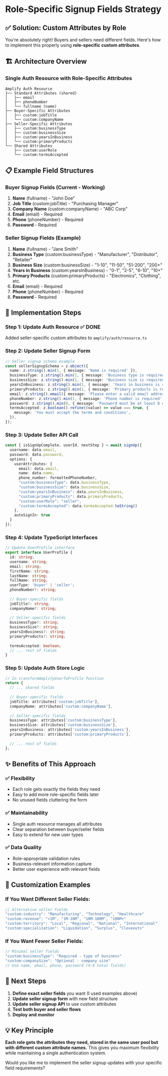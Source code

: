 # Role-Specific Signup Fields Strategy

## ✅ **Solution: Custom Attributes by Role**

You're absolutely right! Buyers and sellers need different fields. Here's how to implement this properly using **role-specific custom attributes**.

## 🏗️ **Architecture Overview**

### **Single Auth Resource with Role-Specific Attributes**
```
Amplify Auth Resource
├── Standard Attributes (shared)
│   ├── email
│   ├── phoneNumber  
│   └── fullname (name)
├── Buyer-Specific Attributes
│   ├── custom:jobTitle
│   └── custom:companyName
├── Seller-Specific Attributes
│   ├── custom:businessType
│   ├── custom:businessSize
│   ├── custom:yearsInBusiness
│   └── custom:primaryProducts
└── Shared Attributes
    ├── custom:userRole
    └── custom:termsAccepted
```

## 📋 **Example Field Structures**

### **Buyer Signup Fields (Current - Working)**
1. **Name** (fullname) - "John Doe"
2. **Job Title** (custom:jobTitle) - "Purchasing Manager" 
3. **Company Name** (custom:companyName) - "ABC Corp"
4. **Email** (email) - Required
5. **Phone** (phoneNumber) - Required
6. **Password** - Required

### **Seller Signup Fields (Example)**
1. **Name** (fullname) - "Jane Smith"
2. **Business Type** (custom:businessType) - "Manufacturer", "Distributor", "Retailer"
3. **Business Size** (custom:businessSize) - "1-10", "11-50", "51-200", "200+"
4. **Years in Business** (custom:yearsInBusiness) - "0-1", "2-5", "6-10", "10+"
5. **Primary Products** (custom:primaryProducts) - "Electronics", "Clothing", etc.
6. **Email** (email) - Required
7. **Phone** (phoneNumber) - Required  
8. **Password** - Required

## 🔧 **Implementation Steps**

### **Step 1: Update Auth Resource** ✅ DONE
Added seller-specific custom attributes to `amplify/auth/resource.ts`

### **Step 2: Update Seller Signup Form**
```typescript
// Seller signup schema example
const sellerSignupSchema = z.object({
  name: z.string().min(1, { message: 'Name is required' }),
  businessType: z.string().min(1, { message: 'Business type is required' }),
  businessSize: z.string().min(1, { message: 'Business size is required' }),
  yearsInBusiness: z.string().min(1, { message: 'Years in business is required' }),
  primaryProducts: z.string().min(1, { message: 'Primary products is required' }),
  email: z.string().email({ message: 'Please enter a valid email address' }),
  phoneNumber: z.string().min(1, { message: 'Phone number is required' }),
  password: z.string().min(8, { message: 'Password must be at least 8 characters long' }),
  termsAccepted: z.boolean().refine((value) => value === true, {
    message: 'You must accept the terms and conditions',
  }),
});
```

### **Step 3: Update Seller API Call**
```typescript
const { isSignUpComplete, userId, nextStep } = await signUp({
  username: data.email,
  password: data.password,
  options: {
    userAttributes: {
      email: data.email,
      name: data.name,
      phone_number: formattedPhoneNumber,
      "custom:businessType": data.businessType,
      "custom:businessSize": data.businessSize,
      "custom:yearsInBusiness": data.yearsInBusiness,
      "custom:primaryProducts": data.primaryProducts,
      "custom:userRole": "seller",
      "custom:termsAccepted": data.termsAccepted.toString()
    },
    autoSignIn: true
  }
});
```

### **Step 4: Update TypeScript Interfaces**
```typescript
// Update UserProfile interface
export interface UserProfile {
  id: string;
  username: string;
  email: string;
  firstName: string;
  lastName: string;
  fullName: string;
  userType: 'buyer' | 'seller';
  phoneNumber?: string;
  
  // Buyer-specific fields
  jobTitle?: string;
  companyName?: string;
  
  // Seller-specific fields
  businessType?: string;
  businessSize?: string;
  yearsInBusiness?: string;
  primaryProducts?: string;
  
  termsAccepted: boolean;
  // ... rest of fields
}
```

### **Step 5: Update Auth Store Logic**
```typescript
// In transformAmplifyUserToProfile function
return {
  // ... shared fields
  
  // Buyer-specific fields
  jobTitle: attributes['custom:jobTitle'],
  companyName: attributes['custom:companyName'],
  
  // Seller-specific fields  
  businessType: attributes['custom:businessType'],
  businessSize: attributes['custom:businessSize'],
  yearsInBusiness: attributes['custom:yearsInBusiness'],
  primaryProducts: attributes['custom:primaryProducts'],
  
  // ... rest of fields
};
```

## ✨ **Benefits of This Approach**

### **✅ Flexibility**
- Each role gets exactly the fields they need
- Easy to add more role-specific fields later
- No unused fields cluttering the form

### **✅ Maintainability** 
- Single auth resource manages all attributes
- Clear separation between buyer/seller fields
- Easy to extend for new user types

### **✅ Data Quality**
- Role-appropriate validation rules
- Business-relevant information capture
- Better user experience with relevant fields

## 🎯 **Customization Examples**

### **If You Want Different Seller Fields:**
```typescript
// Alternative seller fields
"custom:industry": "Manufacturing", "Technology", "Healthcare"
"custom:revenue": "<1M", "1M-10M", "10M-100M", "100M+"
"custom:territory": "Local", "Regional", "National", "International"
"custom:specialization": "Liquidation", "Surplus", "Closeouts"
```

### **If You Want Fewer Seller Fields:**
```typescript
// Minimal seller fields
"custom:businessType": "Required - type of business"
"custom:companySize": "Optional - company size"
// Use name, email, phone, password (4-6 total fields)
```

## 🚀 **Next Steps**

1. **Define exact seller fields** you want (I used examples above)
2. **Update seller signup form** with new field structure  
3. **Update seller signup API** to use custom attributes
4. **Test both buyer and seller flows**
5. **Deploy and monitor**

## 💡 **Key Principle**

**Each role gets the attributes they need, stored in the same user pool but with different custom attribute names.** This gives you maximum flexibility while maintaining a single authentication system.

Would you like me to implement the seller signup updates with your specific field requirements? 